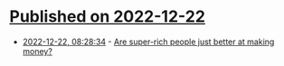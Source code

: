 # [Published on 2022-12-22](index.md)

* [2022-12-22, 08:28:34](https://news.ycombinator.com/item?id=34091098) - [Are super-rich people just better at making money?](https://pudding.cool/2022/12/yard-sale/)
